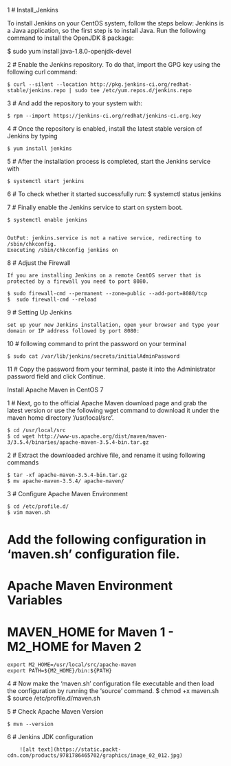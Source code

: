1 # Install_Jenkins


To install Jenkins on your CentOS system, follow the steps below:
Jenkins is a Java application, so the first step is to install Java. Run the following command to install the OpenJDK 8 package:

$ sudo yum install java-1.8.0-openjdk-devel



2 # Enable the Jenkins repository. To do that, import the GPG key using the following curl command:

    $ curl --silent --location http://pkg.jenkins-ci.org/redhat-stable/jenkins.repo | sudo tee /etc/yum.repos.d/jenkins.repo
  
3 # And add the repository to your system with:
  
    $ rpm --import https://jenkins-ci.org/redhat/jenkins-ci.org.key
    
4 # Once the repository is enabled, install the latest stable version of Jenkins by typing

    $ yum install jenkins
    
5 # After the installation process is completed, start the Jenkins service with

    $ systemctl start jenkins
    
6 # To check whether it started successfully run:
    $ systemctl status jenkins
    
7 # Finally enable the Jenkins service to start on system boot.
    
    $ systemctl enable jenkins
    
    
    OutPut: jenkins.service is not a native service, redirecting to /sbin/chkconfig.
    Executing /sbin/chkconfig jenkins on
    
    
8 # Adjust the Firewall 

    If you are installing Jenkins on a remote CentOS server that is protected by a firewall you need to port 8080.
    
    $ sudo firewall-cmd --permanent --zone=public --add-port=8080/tcp
    $  sudo firewall-cmd --reload  
    
9 # Setting Up Jenkins 

    set up your new Jenkins installation, open your browser and type your domain or IP address followed by port 8080:

10 # following command to print the password on your terminal

    $ sudo cat /var/lib/jenkins/secrets/initialAdminPassword
    
11 # Copy the password from your terminal, paste it into the Administrator password field and click Continue.


Install Apache Maven in CentOS 7

1 # Next, go to the official Apache Maven download page and grab the latest version or use the following wget command to download it under the maven home directory    ‘/usr/local/src’.

    $ cd /usr/local/src
    $ cd wget http://www-us.apache.org/dist/maven/maven-3/3.5.4/binaries/apache-maven-3.5.4-bin.tar.gz
    
2 # Extract the downloaded archive file, and rename it using following commands

    $ tar -xf apache-maven-3.5.4-bin.tar.gz
    $ mv apache-maven-3.5.4/ apache-maven/
    
3 # Configure Apache Maven Environment

    $ cd /etc/profile.d/
    $ vim maven.sh
    
   # Add the following configuration in ‘maven.sh’ configuration file.
   
   # Apache Maven Environment Variables
   # MAVEN_HOME for Maven 1 - M2_HOME for Maven 2
    export M2_HOME=/usr/local/src/apache-maven
    export PATH=${M2_HOME}/bin:${PATH}
    
4 # Now make the ‘maven.sh’ configuration file executable and then load the configuration by running the ‘source’ command.
    $ chmod +x maven.sh
    $ source /etc/profile.d/maven.sh
    
5 # Check Apache Maven Version

    $ mvn --version
    
6 # Jenkins JDK configuration

        ![alt text](https://static.packt-cdn.com/products/9781786465702/graphics/image_02_012.jpg)
    
    

